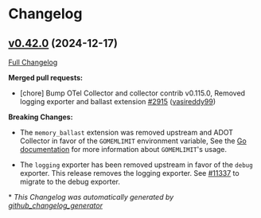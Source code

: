 # Changelog

## [v0.42.0](https://github.com/aws-observability/aws-otel-collector/tree/v0.42.0) (2024-12-17)

[Full Changelog](https://github.com/aws-observability/aws-otel-collector/compare/v0.41.1...v0.42.0)

**Merged pull requests:**

- \[chore\] Bump OTel Collector and collector contrib v0.115.0, Removed logging exporter and ballast extension  [\#2915](https://github.com/aws-observability/aws-otel-collector/pull/2915) ([vasireddy99](https://github.com/vasireddy99))

**Breaking Changes:**

- The `memory_ballast` extension was removed upstream and ADOT Collector in favor of the `GOMEMLIMIT` environment variable, See the [Go documentation](https://pkg.go.dev/runtime#hdr-Environment_Variables) for more information about `GOMEMLIMIT`'s usage.

- The `logging` exporter has been removed upstream in favor of the `debug` exporter. This release removes the logging exporter. See [#11337](https://github.com/open-telemetry/opentelemetry-collector/issues/11337) to migrate to the debug exporter.

\* *This Changelog was automatically generated by [github_changelog_generator](https://github.com/github-changelog-generator/github-changelog-generator)*
